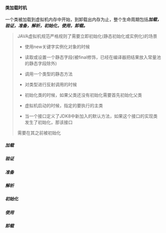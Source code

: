 #### 类加载时机

一个类被加载到虚拟机内存中开始，到卸载出内存为止，整个生命周期包括***加载，验证，准备，解析，初始化，使用，卸载。***

>JAVA虚拟机规范严格规则了需要立即初始化(静态初始化或实例化)的场景
>
>- 使用new关键字实例化对象的时候
>
>- 读取或设置一个静态字段(被final修饰，已经在编译器把结果放入常量池的静态字段除外)
>
>- 调用一个类型的静态方法
>
>- 对类型进行反射调用的时候
>
>- 初始化类的时候，如果父类还没有初始化需要首先初始化父类
>
>- 虚拟机启动的时候，指定的要执行的主类
>
>- 当一个接口定义了JDK8中新加入的默认方法，如果这个接口的实现类发生了初始化，那该接口
>
>  需要在其之前被初始化



##### 加载



##### 验证



##### 准备



##### 解析



##### 初始化



##### 使用



##### 卸载